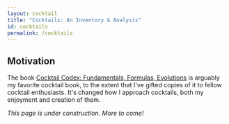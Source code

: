 ```yaml
---
layout: cocktail
title: "Cocktails: An Inventory & Analysis" 
id: cocktails
permalink: /cocktails
---
```


## Motivation

The book [Cocktail Codex: Fundamentals, Formulas, Evolutions](https://www.amazon.com/Cocktail-Codex-Fundamentals-Formulas-Evolutions/dp/160774970X) is arguably my favorite cocktail book, to the extent that I've gifted copies of it to fellow cocktail enthusiasts. It's changed how I approach cocktails, both my enjoyment and creation of them.

<p class="callout" style="font-style: italic;">This page is under construction. More to come!</p>